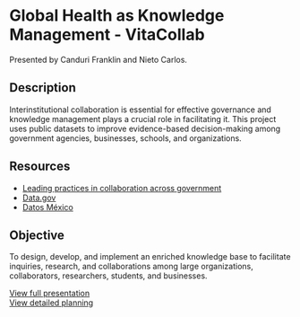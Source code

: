 # Global Health as Knowledge Management - VitaCollab

Presented by Canduri Franklin and Nieto Carlos.

## Description
Interinstitutional collaboration is essential for effective governance and knowledge management plays a crucial role in facilitating it. This project uses public datasets to improve evidence-based decision-making among government agencies, businesses, schools, and organizations.

## Resources
- [Leading practices in collaboration across government](https://www.gao.gov/leading-practices-collaboration-across-government)
- [Data.gov](https://data.gov/)
- [Datos México](https://www.economia.gob.mx/datamexico/es)

## Objective
To design, develop, and implement an enriched knowledge base to facilitate inquiries, research, and collaborations among large organizations, collaborators, researchers, students, and businesses.

[View full presentation](Presentation.md) <br>
[View detailed planning](Planning.md)

